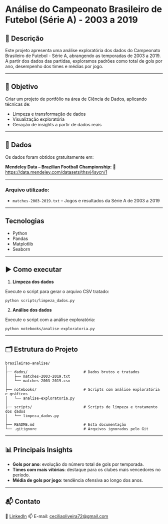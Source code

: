 
# Análise do Campeonato Brasileiro de Futebol (Série A) - 2003 a 2019

## 📌 Descrição
Este projeto apresenta uma análise exploratória dos dados do Campeonato Brasileiro de Futebol - Série A, abrangendo as temporadas de 2003 a 2019. 
A partir dos dados das partidas, exploramos padrões como total de gols por ano, desempenho dos times e médias por jogo.

---

## 🎯 Objetivo
Criar um projeto de portfólio na área de Ciência de Dados, aplicando técnicas de:
- Limpeza e transformação de dados
- Visualização exploratória
- Geração de insights a partir de dados reais

---

## 📂 Dados
Os dados foram obtidos gratuitamente em:

**Mendeley Data – Brazilian Football Championship:**
📎 https://data.mendeley.com/datasets/thsvj4sycn/1

---

### Arquivo utilizado:
- `matches-2003-2019.txt` – Jogos e resultados da Série A de 2003 a 2019

---

## Tecnologias

- Python
- Pandas
- Matplotlib
- Seaborn

---

## ▶️ Como executar

1. **Limpeza dos dados**

Execute o script para gerar o arquivo CSV tratado:

```
python scripts/limpeza_dados.py
```
2. **Análise dos dados**

Execute o script com a análise exploratória:

```
python notebooks/analise-exploratoria.py
```
---

## 🗂️ Estrutura do Projeto

```
brasileirao-analise/
│
├── dados/                         # Dados brutos e tratados
│   ├── matches-2003-2019.txt
│   └── matches-2003-2019.csv
│
├── notebooks/                     # Scripts com análise exploratória e gráficos
│   └── analise-exploratoria.py
│
├── scripts/                       # Scripts de limpeza e tratamento dos dados
│   └── limpeza_dados.py
│
├── README.md                      # Esta documentação
└── .gitignore                     # Arquivos ignorados pelo Git
```

---

## 📊 Principais Insights

* **Gols por ano**: evolução do número total de gols por temporada.
* **Times com mais vitórias**: destaque para os clubes mais vencedores no período.
* **Média de gols por jogo**: tendência ofensiva ao longo dos anos.

---

## 📬 Contato

🔗 [LinkedIn](https://www.linkedin.com/in/ceciliagomes1)
📫 E-mail: [ceciliaoliveira72@gmail.com](mailto:ceciliaoliveira72@gmail.com)

